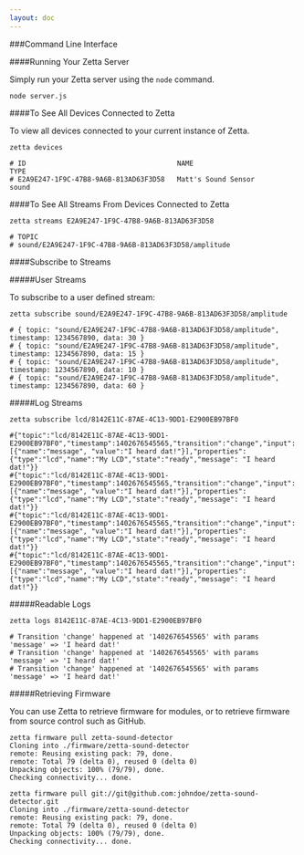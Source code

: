 ```yaml
---
layout: doc
---
```


###Command Line Interface


####Running Your Zetta Server

Simply run your Zetta server using the `node` command.

`node server.js`


####To See All Devices Connected to Zetta

To view all devices connected to your current instance of Zetta.

```
zetta devices

# ID                                     NAME                      TYPE
# E2A9E247-1F9C-47B8-9A6B-813AD63F3D58   Matt's Sound Sensor       sound
```

####To See All Streams From Devices Connected to Zetta

```
zetta streams E2A9E247-1F9C-47B8-9A6B-813AD63F3D58

# TOPIC
# sound/E2A9E247-1F9C-47B8-9A6B-813AD63F3D58/amplitude
```

####Subscribe to Streams

#####User Streams

To subscribe to a user defined stream:

```
zetta subscribe sound/E2A9E247-1F9C-47B8-9A6B-813AD63F3D58/amplitude

# { topic: "sound/E2A9E247-1F9C-47B8-9A6B-813AD63F3D58/amplitude", timestamp: 1234567890, data: 30 }
# { topic: "sound/E2A9E247-1F9C-47B8-9A6B-813AD63F3D58/amplitude", timestamp: 1234567890, data: 15 }
# { topic: "sound/E2A9E247-1F9C-47B8-9A6B-813AD63F3D58/amplitude", timestamp: 1234567890, data: 10 }
# { topic: "sound/E2A9E247-1F9C-47B8-9A6B-813AD63F3D58/amplitude", timestamp: 1234567890, data: 60 }
```

#####Log Streams

```
zetta subscribe lcd/8142E11C-87AE-4C13-9DD1-E2900EB97BF0

#{"topic":"lcd/8142E11C-87AE-4C13-9DD1-E2900EB97BF0","timestamp":1402676545565,"transition":"change","input":[{"name":"message", "value":"I heard dat!"}],"properties": {"type":"lcd","name":"My LCD","state":"ready","message": "I heard dat!"}}
#{"topic":"lcd/8142E11C-87AE-4C13-9DD1-E2900EB97BF0","timestamp":1402676545565,"transition":"change","input":[{"name":"message", "value":"I heard dat!"}],"properties": {"type":"lcd","name":"My LCD","state":"ready","message": "I heard dat!"}}
#{"topic":"lcd/8142E11C-87AE-4C13-9DD1-E2900EB97BF0","timestamp":1402676545565,"transition":"change","input":[{"name":"message", "value":"I heard dat!"}],"properties": {"type":"lcd","name":"My LCD","state":"ready","message": "I heard dat!"}}
#{"topic":"lcd/8142E11C-87AE-4C13-9DD1-E2900EB97BF0","timestamp":1402676545565,"transition":"change","input":[{"name":"message", "value":"I heard dat!"}],"properties": {"type":"lcd","name":"My LCD","state":"ready","message": "I heard dat!"}}
```

#####Readable Logs

```
zetta logs 8142E11C-87AE-4C13-9DD1-E2900EB97BF0

# Transition 'change' happened at '1402676545565' with params 'message' => 'I heard dat!'
# Transition 'change' happened at '1402676545565' with params 'message' => 'I heard dat!'
# Transition 'change' happened at '1402676545565' with params 'message' => 'I heard dat!'

```

#####Retrieving Firmware

You can use Zetta to retrieve firmware for modules, or to retrieve firmware from source control such as GitHub.

```
zetta firmware pull zetta-sound-detector
Cloning into ./firmware/zetta-sound-detector
remote: Reusing existing pack: 79, done.
remote: Total 79 (delta 0), reused 0 (delta 0)
Unpacking objects: 100% (79/79), done.
Checking connectivity... done.

zetta firmware pull git://git@github.com:johndoe/zetta-sound-detector.git
Cloning into ./firmware/zetta-sound-detector
remote: Reusing existing pack: 79, done.
remote: Total 79 (delta 0), reused 0 (delta 0)
Unpacking objects: 100% (79/79), done.
Checking connectivity... done.
```
